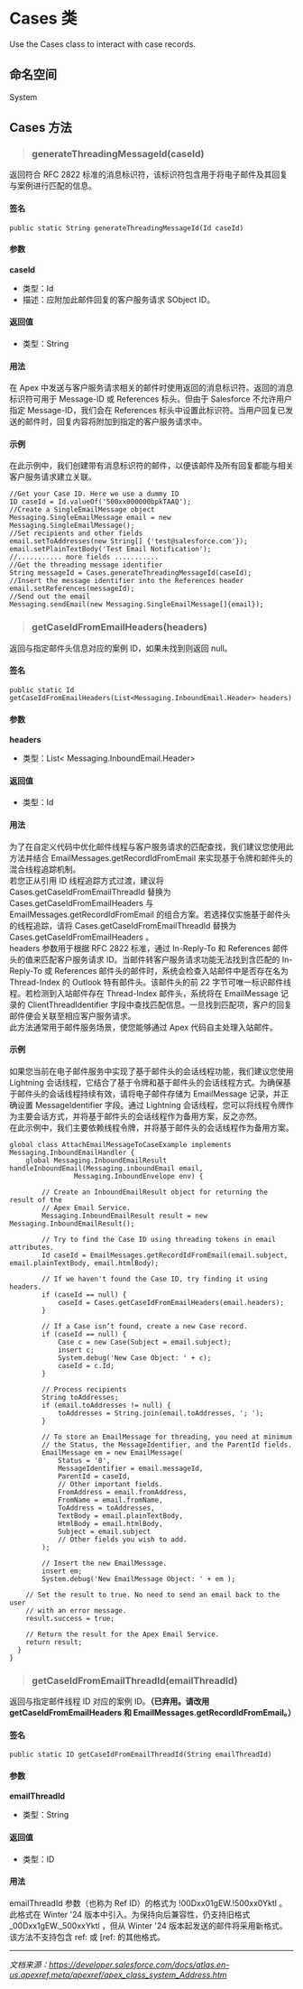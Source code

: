 # Cases 类

Use the Cases class to interact with case records.

## 命名空间

System

## Cases 方法

> ### generateThreadingMessageId(caseId)

返回符合 RFC 2822 标准的消息标识符，该标识符包含用于将电子邮件及其回复与案例进行匹配的信息。

#### 签名

```apex
public static String generateThreadingMessageId(Id caseId)
```

#### 参数

**caseId**
- 类型：Id
- 描述：应附加此邮件回复的客户服务请求 SObject ID。

#### 返回值

- 类型：String

#### 用法

在 Apex 中发送与客户服务请求相关的邮件时使用返回的消息标识符。返回的消息标识符可用于 Message-ID 或 References 标头。但由于 Salesforce 不允许用户指定 Message-ID，我们会在 References 标头中设置此标识符。当用户回复已发送的邮件时，回复内容将附加到指定的客户服务请求中。

#### 示例

在此示例中，我们创建带有消息标识符的邮件，以便该邮件及所有回复都能与相关客户服务请求建立关联。

```apex
//Get your Case ID. Here we use a dummy ID
ID caseId = Id.valueOf('500xx000000bpkTAAQ');
//Create a SingleEmailMessage object
Messaging.SingleEmailMessage email = new Messaging.SingleEmailMessage();
//Set recipients and other fields
email.setToAddresses(new String[] {'test@salesforce.com'});
email.setPlainTextBody('Test Email Notification');
//........... more fields ...........
//Get the threading message identifier
String messageId = Cases.generateThreadingMessageId(caseId);
//Insert the message identifier into the References header
email.setReferences(messageId);
//Send out the email
Messaging.sendEmail(new Messaging.SingleEmailMessage[]{email});
```

> ### getCaseIdFromEmailHeaders(headers)

返回与指定邮件头信息对应的案例 ID，如果未找到则返回 null。

#### 签名

```apex
public static Id getCaseIdFromEmailHeaders(List<Messaging.InboundEmail.Header> headers)
```

#### 参数

**headers**
- 类型：List< Messaging.InboundEmail.Header>

#### 返回值

- 类型：Id

#### 用法

为了在自定义代码中优化邮件线程与客户服务请求的匹配查找，我们建议您使用此方法并结合 EmailMessages.getRecordIdFromEmail 来实现基于令牌和邮件头的混合线程追踪机制。  
若您正从引用 ID 线程追踪方式过渡，建议将 Cases.getCaseIdFromEmailThreadId 替换为 Cases.getCaseIdFromEmailHeaders 与 EmailMessages.getRecordIdFromEmail 的组合方案。若选择仅实施基于邮件头的线程追踪，请将 Cases.getCaseIdFromEmailThreadId 替换为 Cases.getCaseIdFromEmailHeaders 。  
headers 参数用于根据 RFC 2822 标准，通过 In-Reply-To 和 References 邮件头的值来匹配客户服务请求 ID。当邮件转客户服务请求功能无法找到含匹配的 In-Reply-To 或 References 邮件头的邮件时，系统会检查入站邮件中是否存在名为 Thread-Index 的 Outlook 特有邮件头。该邮件头的前 22 字节可唯一标识邮件线程。若检测到入站邮件存在 Thread-Index 邮件头，系统将在 EmailMessage 记录的 ClientThreadIdentifier 字段中查找匹配信息。一旦找到匹配项，客户的回复邮件便会关联至相应客户服务请求。  
此方法通常用于邮件服务场景，使您能够通过 Apex 代码自主处理入站邮件。

#### 示例

如果您当前在电子邮件服务中实现了基于邮件头的会话线程功能，我们建议您使用 Lightning 会话线程，它结合了基于令牌和基于邮件头的会话线程方式。为确保基于邮件头的会话线程持续有效，请将电子邮件存储为 EmailMessage 记录，并正确设置 MessageIdentifier 字段。通过 Lightning 会话线程，您可以将线程令牌作为主要会话方式，并将基于邮件头的会话线程作为备用方案，反之亦然。  
在此示例中，我们主要依赖线程令牌，并将基于邮件头的会话线程作为备用方案。

```apex
global class AttachEmailMessageToCaseExample implements Messaging.InboundEmailHandler {
    global Messaging.InboundEmailResult handleInboundEmail(Messaging.inboundEmail email, 
                Messaging.InboundEnvelope env) {
 
        // Create an InboundEmailResult object for returning the result of the 
        // Apex Email Service.
        Messaging.InboundEmailResult result = new Messaging.InboundEmailResult();
        
        // Try to find the Case ID using threading tokens in email attributes.
        Id caseId = EmailMessages.getRecordIdFromEmail(email.subject, email.plainTextBody, email.htmlBody);
        
        // If we haven't found the Case ID, try finding it using headers.
        if (caseId == null) {
            caseId = Cases.getCaseIdFromEmailHeaders(email.headers);
        }

        // If a Case isn’t found, create a new Case record.
        if (caseId == null) {
            Case c = new Case(Subject = email.subject);
            insert c;
            System.debug('New Case Object: ' + c);
            caseId = c.Id;
        }

        // Process recipients
        String toAddresses;
        if (email.toAddresses != null) {
            toAddresses = String.join(email.toAddresses, '; ');
        }

        // To store an EmailMessage for threading, you need at minimum
        // the Status, the MessageIdentifier, and the ParentId fields.
        EmailMessage em = new EmailMessage(
            Status = '0',
            MessageIdentifier = email.messageId,
            ParentId = caseId,
            // Other important fields.
            FromAddress = email.fromAddress,
            FromName = email.fromName,
            ToAddress = toAddresses,
            TextBody = email.plainTextBody,
            HtmlBody = email.htmlBody,
            Subject = email.subject
            // Other fields you wish to add.
        );
        
        // Insert the new EmailMessage.
        insert em;
        System.debug('New EmailMessage Object: ' + em );   
    
    // Set the result to true. No need to send an email back to the user 
    // with an error message.
    result.success = true;
    
    // Return the result for the Apex Email Service.
    return result;
  }
}
```

> ### getCaseIdFromEmailThreadId(emailThreadId)

返回与指定邮件线程 ID 对应的案例 ID。**（已弃用。请改用 getCaseIdFromEmailHeaders 和 EmailMessages.getRecordIdFromEmail。）**

#### 签名

```apex
public static ID getCaseIdFromEmailThreadId(String emailThreadId)
```

#### 参数

**emailThreadId**
- 类型：String

#### 返回值

- 类型：ID

#### 用法

emailThreadId 参数（也称为 Ref ID）的格式为 !00Dxx01gEW.!500xx0Yktl 。此格式在 Winter '24 版本中引入。为保持向后兼容性，仍支持旧格式 _00Dxx1gEW._500xxYktl ，但从 Winter '24 版本起发送的邮件将采用新格式。该方法不支持包含 ref: 或 \[ref: 的其他格式。

---

*文档来源：https://developer.salesforce.com/docs/atlas.en-us.apexref.meta/apexref/apex_class_system_Address.htm*
